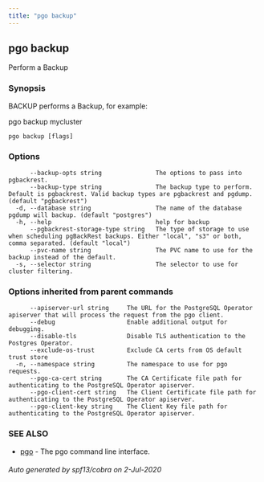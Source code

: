 ```yaml
---
title: "pgo backup"
---
```

## pgo backup

Perform a Backup

### Synopsis

BACKUP performs a Backup, for example:

  pgo backup mycluster

```
pgo backup [flags]
```

### Options

```
      --backup-opts string               The options to pass into pgbackrest.
      --backup-type string               The backup type to perform. Default is pgbackrest. Valid backup types are pgbackrest and pgdump. (default "pgbackrest")
  -d, --database string                  The name of the database pgdump will backup. (default "postgres")
  -h, --help                             help for backup
      --pgbackrest-storage-type string   The type of storage to use when scheduling pgBackRest backups. Either "local", "s3" or both, comma separated. (default "local")
      --pvc-name string                  The PVC name to use for the backup instead of the default.
  -s, --selector string                  The selector to use for cluster filtering.
```

### Options inherited from parent commands

```
      --apiserver-url string     The URL for the PostgreSQL Operator apiserver that will process the request from the pgo client.
      --debug                    Enable additional output for debugging.
      --disable-tls              Disable TLS authentication to the Postgres Operator.
      --exclude-os-trust         Exclude CA certs from OS default trust store
  -n, --namespace string         The namespace to use for pgo requests.
      --pgo-ca-cert string       The CA Certificate file path for authenticating to the PostgreSQL Operator apiserver.
      --pgo-client-cert string   The Client Certificate file path for authenticating to the PostgreSQL Operator apiserver.
      --pgo-client-key string    The Client Key file path for authenticating to the PostgreSQL Operator apiserver.
```

### SEE ALSO

* [pgo](/pgo-client/reference/pgo/)	 - The pgo command line interface.

###### Auto generated by spf13/cobra on 2-Jul-2020

